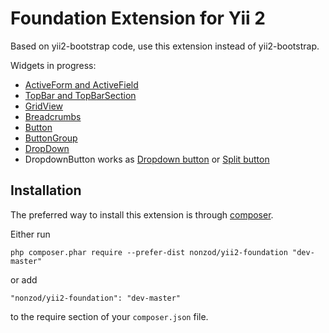 Foundation Extension for Yii 2
==============================

Based on yii2-bootstrap code, use this extension instead of yii2-bootstrap.

Widgets in progress:

* [ActiveForm and ActiveField](http://foundation.zurb.com/docs/components/forms.html)
* [TopBar and TopBarSection](http://foundation.zurb.com/docs/components/topbar.html)
* [GridView](http://foundation.zurb.com/docs/components/tables.html)
* [Breadcrumbs](http://foundation.zurb.com/docs/components/breadcrumbs.html)
* [Button](http://foundation.zurb.com/docs/components/buttons.html)
* [ButtonGroup](http://foundation.zurb.com/docs/components/button_groups.html)
* [DropDown](http://foundation.zurb.com/docs/components/dropdown.html)
* DropdownButton works as [Dropdown button](http://foundation.zurb.com/docs/components/dropdown_buttons.html) or [Split button](http://foundation.zurb.com/docs/components/split_buttons.html)

Installation
------------

The preferred way to install this extension is through [composer](http://getcomposer.org/download/).

Either run

```
php composer.phar require --prefer-dist nonzod/yii2-foundation "dev-master"
```

or add

```
"nonzod/yii2-foundation": "dev-master"
```

to the require section of your `composer.json` file.